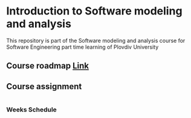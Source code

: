 # Introduction to Software modeling and analysis
This repository is part of the Software modeling and analysis course for Software Engineering part time learning of Plovdiv University


## Course roadmap [Link](documentation/roadmap-sma.mup)


## Course assignment


#
### Weeks Schedule
